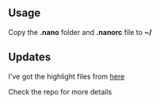## Usage

Copy the **.nano** folder and **.nanorc** file to **~/**

## Updates

I've got the highlight files from [here](https://github.com/scopatz/nanorc)

Check the repo for more details

